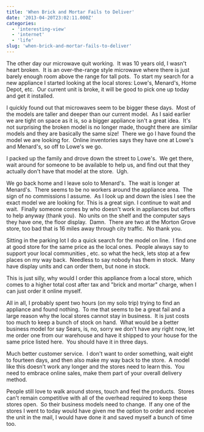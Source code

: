 ```yaml
---
title: 'When Brick and Mortar Fails to Deliver'
date: '2013-04-20T23:02:11.000Z'
categories:
  - 'interesting-view'
  - 'internet'
  - 'life'
slug: 'when-brick-and-mortar-fails-to-deliver'
---
```


The other day our microwave quit working.  It was 10 years old, I wasn't heart broken.  It is an over-the-range style microwave where there is just barely enough room above the range for tall pots.  To start my search for a new appliance I started looking at the local stores: Lowe's, Menard's, Home Depot, etc.  Our current unit is broke, it will be good to pick one up today and get it installed.

I quickly found out that microwaves seem to be bigger these days.  Most of the models are taller and deeper than our current model.  As I said earlier we are tight on space as it is, so a bigger appliance isn't a great idea.  It's not surprising the broken model is no longer made, thought there are similar models and they are basically the same size!  There we go I have found the model we are looking for.  Online inventories says they have one at Lowe's and Menard's, so off to Lowe's we go.

I packed up the family and drove down the street to Lowe's.  We get there, wait around for someone to be available to help us, and find out that they actually don't have that model at the store.  Ugh.

We go back home and I leave solo to Menard's.  The wait is longer at Menard's.  There seems to be no workers around the appliance area.  The sign of no commissions I assume.  As I look up and down the isles I see the exact model we are looking for. This is a great sign. I continue to wait and wait.  Finally someone comes by who doesn't work in appliances but offers to help anyway (thank you).  No units on the shelf and the computer says they have one, the floor display.  Damn.  There are two at the Morton Grove store, too bad that is 16 miles away through city traffic.  No thank you.

Sitting in the parking lot I do a quick search for the model on line.  I find one at good store for the same price as the local ones.  People always say to support your local communities , etc. so what the heck, lets stop at a few places on my way back.  Needless to say nobody has them in stock.  Many have display units and can order them, but none in stock.

This is just silly, why would I order this appliance from a local store, which comes to a higher total cost after tax and "brick and mortar" charge, when I can just order it online myself.

All in all, I probably spent two hours (on my solo trip) trying to find an appliance and found nothing.  To me that seems to be a great fail and a large reason why the local stores cannot stay in business.  It is just costs too much to keep a bunch of stock on hand.  What would be a better business model for say Sears, is, no, sorry we don't have any right now, let me order one from our warehouse and have it shipped to your house for the same price listed here.  You should have it in three days.

Much better customer service.  I don't want to order something, wait eight to fourteen days, and then also make my way back to the store.  A model like this doesn't work any longer and the stores need to learn this.  You need to embrace online sales, make them part of your overall delivery method.

People still love to walk around stores, touch and feel the products.  Stores can't remain competitive with all of the overhead required to keep these stores open.  So their business models need to change.  If any one of the stores I went to today would have given me the option to order and receive the unit in the mail, I would have done it and saved myself a bunch of time too.
